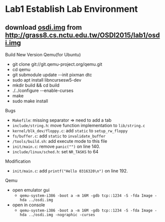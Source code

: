 # Lab1 Establish Lab Environment

## download [osdi.img](http://grass8.cs.nctu.edu.tw/OSDI2015/lab1/osdi.img) from http://grass8.cs.nctu.edu.tw/OSDI2015/lab1/osdi.img

Build New Version Qemu(for Ubuntu)
- git clone git://git.qemu-project.org/qemu.git
- cd qemu
- git submodule update --init pixman dtc
- sudo apt install libncursesw5-dev
- mkdir build && cd build
- ./../configure --enable-curses
- make
- sudo make install

Bugs
- `Makefile`: missing separator => need to add a tab
- `include/string.h`: move function implementation to `lib/string.c`
- `kernel/blk_dev/floppy.c`: add `static` to `setup_rw_floppy`
- `fs/buffer.c`: add `static` to `invalidate_buffer`
- `/tools/build.sh`: add execute mode to this file
- `init/main.c`: remove `panic("")` on line 140.
- `include/linux/sched.h`: set `NR_TASKS` to 64

Modification
- `init/main.c`: add `printf("Hello 0316320\n")` on line 192.

Qemu
- open emulator gui
    - `qemu-system-i386 -boot a -m 16M -gdb tcp::1234 -S -fda Image -hda ../osdi.img`
- open in console
    - `qemu-system-i386 -boot a -m 16M -gdb tcp::1234 -S -fda Image -hda ../osdi.img -nographic -curses`
